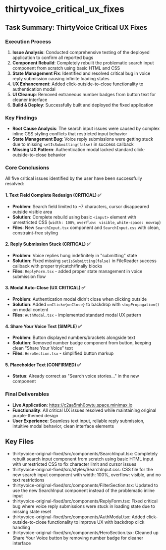 # thirtyvoice_critical_ux_fixes

## Task Summary: ThirtyVoice Critical UX Fixes

### Execution Process
1. **Issue Analysis**: Conducted comprehensive testing of the deployed application to confirm all reported bugs
2. **Component Rebuild**: Completely rebuilt the problematic search input component from scratch using basic HTML and CSS
3. **State Management Fix**: Identified and resolved critical bug in voice reply submission causing infinite loading states
4. **UX Enhancement**: Added click-outside-to-close functionality to authentication modal
5. **UI Cleanup**: Removed extraneous number badges from button text for cleaner interface
6. **Build & Deploy**: Successfully built and deployed the fixed application

### Key Findings
- **Root Cause Analysis**: The search input issues were caused by complex inline CSS styling conflicts that restricted input behavior
- **State Management Bug**: Voice reply submissions were getting stuck due to missing `setIsSubmitting(false)` in success callback
- **Missing UX Pattern**: Authentication modal lacked standard click-outside-to-close behavior

### Core Conclusions
All five critical issues identified by the user have been successfully resolved:

#### 1. Text Field Complete Redesign (CRITICAL) ✅
- **Problem**: Search field limited to ~7 characters, cursor disappeared outside visible area
- **Solution**: Complete rebuild using basic `<input>` element with unrestricted CSS (`width: 100%`, `overflow: visible`, `white-space: nowrap`)
- **Files**: New `SearchInput.tsx` component and `SearchInput.css` with clean, constraint-free styling

#### 2. Reply Submission Stuck (CRITICAL) ✅  
- **Problem**: Voice replies hung indefinitely in "submitting" state
- **Solution**: Fixed missing `setIsSubmitting(false)` in FileReader success callback with proper try/catch/finally blocks
- **Files**: `ReplyForm.tsx` - added proper state management in voice submission flow

#### 3. Modal Auto-Close (UX CRITICAL) ✅
- **Problem**: Authentication modal didn't close when clicking outside
- **Solution**: Added `onClick={onClose}` to backdrop with `stopPropagation()` on modal content
- **Files**: `AuthModal.tsx` - implemented standard modal UX pattern

#### 4. Share Your Voice Text (SIMPLE) ✅
- **Problem**: Button displayed numbers/brackets alongside text
- **Solution**: Removed number badge component from button, keeping clean "Share Your Voice" text
- **Files**: `HeroSection.tsx` - simplified button markup

#### 5. Placeholder Text (CONFIRMED) ✅
- **Status**: Already correct as "Search voice stories..." in the new component

### Final Deliverables
- **Live Application**: https://c2aa5mh0owtu.space.minimax.io
- **Functionality**: All critical UX issues resolved while maintaining original purple-themed design
- **User Experience**: Seamless text input, reliable reply submission, intuitive modal behavior, clean interface elements

## Key Files

- thirtyvoice-original-fixed/src/components/SearchInput.tsx: Completely rebuilt search input component from scratch using basic HTML input with unrestricted CSS to fix character limit and cursor issues
- thirtyvoice-original-fixed/src/styles/SearchInput.css: CSS file for the new search input component with width: 100%, overflow: visible, and no text restrictions
- thirtyvoice-original-fixed/src/components/FilterSection.tsx: Updated to use the new SearchInput component instead of the problematic inline input
- thirtyvoice-original-fixed/src/components/ReplyForm.tsx: Fixed critical bug where voice reply submissions were stuck in loading state due to missing state reset
- thirtyvoice-original-fixed/src/components/AuthModal.tsx: Added click-outside-to-close functionality to improve UX with backdrop click handling
- thirtyvoice-original-fixed/src/components/HeroSection.tsx: Cleaned up Share Your Voice button by removing number badge for cleaner interface
